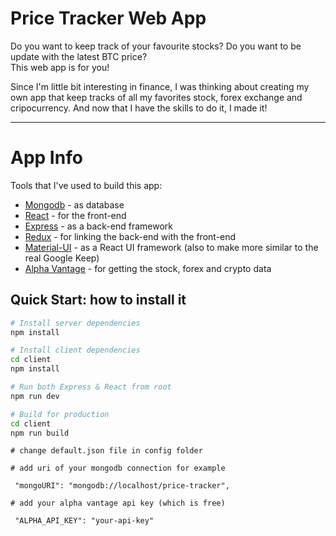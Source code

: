 # Price Tracker Web App

Do you want to keep track of your favourite stocks? Do you want to be update with the latest BTC price? 
<br/>
This web app is for you! 

Since I'm little bit interesting in finance, I was thinking about creating my own app that keep tracks of all my favorites stock, forex exchange and cripocurrency.
And now that I have the skills to do it, I made it!

---

# App Info

Tools that I've used to build this app:
- [Mongodb](https://www.mongodb.com/) - as database
- [React](https://reactjs.org/) - for the front-end
- [Express](https://expressjs.com/) - as a back-end framework
- [Redux](https://redux.js.org/) - for linking the back-end with the front-end
- [Material-UI](https://material-ui.com/) - as a React UI framework (also to make more similar to the real Google Keep)
- [Alpha Vantage](https://www.alphavantage.co/) - for getting the stock, forex and crypto data

## Quick Start: how to install it

```bash
# Install server dependencies
npm install

# Install client dependencies
cd client
npm install

# Run both Express & React from root
npm run dev

# Build for production
cd client
npm run build
```

```
# change default.json file in config folder

# add uri of your mongodb connection for example

 "mongoURI": "mongodb://localhost/price-tracker",
 
# add your alpha vantage api key (which is free)

 "ALPHA_API_KEY": "your-api-key"
```
